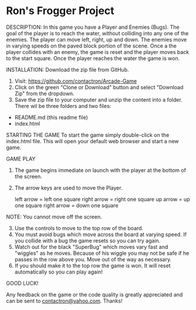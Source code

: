 Ron's Frogger Project
========================

DESCRIPTION:
In this game you have a Player and Enemies (Bugs). The goal of the player is to reach the water, without colliding into any one of the enemies. The player can move left, right, up and down. The enemies move in varying speeds on the paved block portion of the scene. Once a the player collides with an enemy, the game is reset and the player moves back to the start square. Once the player reaches the water the game is won.


INSTALLATION:
Download the zip file from GitHub.
1. Visit: https://github.com/contactron/Arcade-Game
2. Click on the green "Clone or Download" button and select "Download Zip" from the dropdown.
3. Save the zip file to your computer and unzip the content into a folder. There wil be three folders and two files:
 - README.md (this readme file)
 - index.html


STARTING THE GAME
To start the game simply double-click on the index.html file. This will open your default web browser and start a new game.


GAME PLAY
1. The game begins immediate on launch with the player at the bottom of the screen.
2. The arrow keys are used to move the Player.

 	left arrow = left one square
 	right arrow = right one square
	up arrow = up one square
	right arrow = down one square

NOTE: You cannot move off the screen.

3. Use the controls to move to the top row of the board.
4. You must avoid bugs which move across the board at varying speed. If you collide with a bug the game resets so you can try again.
5. Watch out for the black "SuperBug" which moves vary fast and "wiggles" as he moves. Because of his wiggle you may not be safe if he passes in the row above you. Move out of the way as necessary.
6. If you should make it to the top row the game is won. It will reset automatically so you can play again!

GOOD LUCK!

Any feedback on the game or the code quality is greatly appreciated and can be sent to contactron@yahoo.com. Thanks!






